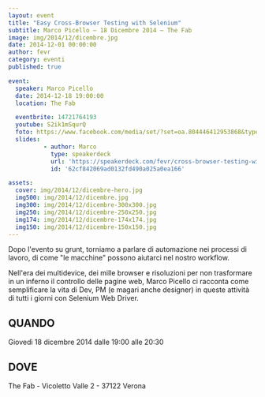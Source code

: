```yaml
---
layout: event
title: "Easy Cross-Browser Testing with Selenium"
subtitle: Marco Picello – 18 Dicembre 2014 – The Fab
image: img/2014/12/dicembre.jpg
date: 2014-12-01 00:00:00
author: fevr
category: eventi
published: true

event:
  speaker: Marco Picello
  date: 2014-12-18 19:00:00
  location: The Fab

  eventbrite: 14721764193
  youtube: S2ik1mSqurQ
  foto: https://www.facebook.com/media/set/?set=oa.804446412953868&type=1
  slides:
          - author: Marco
            type: speakerdeck
            url: 'https://speakerdeck.com/fevr/cross-browser-testing-with-selenium'
            id: '62cf842069ad0132fd490a025a0ea166'

assets:
  cover: img/2014/12/dicembre-hero.jpg
  img500: img/2014/12/dicembre.jpg
  img300: img/2014/12/dicembre-300x300.jpg
  img250: img/2014/12/dicembre-250x250.jpg
  img174: img/2014/12/dicembre-174x174.jpg
  img150: img/2014/12/dicembre-150x150.jpg
---
```


Dopo l'evento su grunt, torniamo a parlare di automazione nei processi di lavoro, di come "le macchine"
possono aiutarci nel nostro workflow.

Nell'era dei multidevice, dei mille browser e risoluzioni per non trasformare in un inferno il controllo delle
pagine web, Marco Picello ci racconta come semplificare la vita di Dev, PM (e magari anche designer) in queste
attività di tutti i giorni con Selenium Web Driver.

## QUANDO
Giovedì 18 dicembre 2014 dalle 19:00 alle 20:30

## DOVE
The Fab - Vicoletto Valle 2 - 37122 Verona